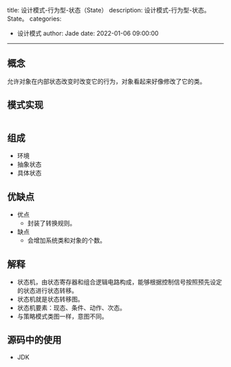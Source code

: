 title: 设计模式-行为型-状态（State）
description: 设计模式-行为型-状态。State。
categories:
  - 设计模式
author: Jade
date: 2022-01-06 09:00:00
---

## 概念
允许对象在内部状态改变时改变它的行为，对象看起来好像修改了它的类。

## 模式实现
```java

```

## 组成
- 环境
- 抽象状态
- 具体状态

## 优缺点
- 优点
  - 封装了转换规则。
- 缺点
  - 会增加系统类和对象的个数。

## 解释
- 状态机，由状态寄存器和组合逻辑电路构成，能够根据控制信号按照预先设定的状态进行状态转移。
- 状态机就是状态转移图。
- 状态机要素：现态、条件、动作、次态。
- 与策略模式类图一样，意图不同。

## 源码中的使用
- JDK
